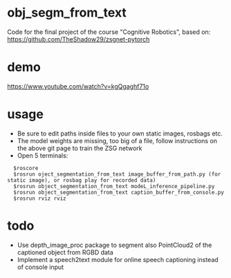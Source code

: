 # obj_segm_from_text
Code for the final project of the course "Cognitive Robotics", based on: https://github.com/TheShadow29/zsgnet-pytorch

# demo
https://www.youtube.com/watch?v=kgQgaghf71o

# usage
- Be sure to edit paths inside files to your own static images, rosbags etc.
- The model weights are missing, too big of a file, follow instructions on the above git page to train the ZSG network
- Open 5 terminals:
```
  $roscore
  $rosrun oject_segmentation_from_text image_buffer_from_path.py (for static image), or rosbag play for recorded data)
  $rosrun object_segmentation_from_text modeL_inference_pipeline.py
  $rosrun object_segmentation_from_text caption_buffer_from_console.py
  $rosrun rviz rviz 
```

# todo
- Use depth_image_proc package to segment also PointCloud2 of the captioned object from RGBD data
- Implement a speech2text module for online speech captioning instead of console input
